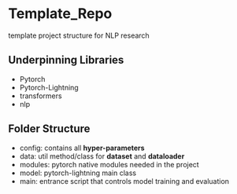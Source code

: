 # Template_Repo
template project structure for NLP research

## Underpinning Libraries
+ Pytorch
+ Pytorch-Lightning
+ transformers
+ nlp

## Folder Structure
- config: contains all **hyper-parameters**
- data: util method/class for **dataset** and **dataloader**
- modules: pytorch native modules needed in the project
- model: pytorch-lightning main class
- main: entrance script that controls model training and evaluation